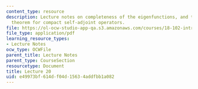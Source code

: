```yaml
---
content_type: resource
description: Lecture notes on completeness of the eigenfunctions, and the spectral
  theorem for compact self-adjoint operators.
file: https://ol-ocw-studio-app-qa.s3.amazonaws.com/courses/18-102-introduction-to-functional-analysis-spring-2009/e49973bf614df04d15634addfbb1a082_MIT18_102s09_lec20.pdf
file_type: application/pdf
learning_resource_types:
- Lecture Notes
ocw_type: OCWFile
parent_title: Lecture Notes
parent_type: CourseSection
resourcetype: Document
title: Lecture 20
uid: e49973bf-614d-f04d-1563-4addfbb1a082
---
```

